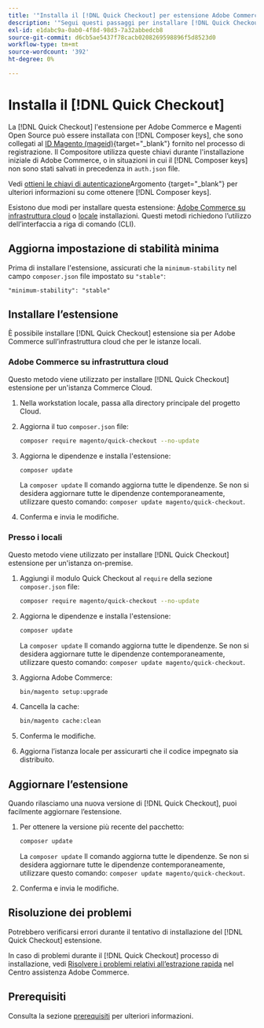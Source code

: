 ```yaml
---
title: '"Installa il [!DNL Quick Checkout] per estensione Adobe Commerce"'
description: '"Segui questi passaggi per installare [!DNL Quick Checkout] nel tuo progetto Adobe Commerce."'
exl-id: e1dabc9a-0ab0-4f8d-98d3-7a32abbedcb8
source-git-commit: d6cb5ae5437f78cacb0208269598896f5d8523d0
workflow-type: tm+mt
source-wordcount: '392'
ht-degree: 0%

---
```


# Installa il [!DNL Quick Checkout]

La [!DNL Quick Checkout] l&#39;estensione per Adobe Commerce e Magenti Open Source può essere installata con [!DNL Composer keys], che sono collegati al [ID Magento (mageid)](https://devdocs.magento.com/marketplace/sellers/profile-personal.html#field-descriptions){target=&quot;_blank&quot;} fornito nel processo di registrazione. Il Compositore utilizza queste chiavi durante l&#39;installazione iniziale di Adobe Commerce, o in situazioni in cui il [!DNL Composer keys] non sono stati salvati in precedenza in `auth.json` file.

Vedi [ottieni le chiavi di autenticazione](https://devdocs.magento.com/guides/v2.4/install-gde/prereq/connect-auth.html)Argomento {target=&quot;_blank&quot;} per ulteriori informazioni su come ottenere [!DNL Composer keys].

Esistono due modi per installare questa estensione: [Adobe Commerce su infrastruttura cloud](#magento-commerce-cloud) o [locale](#on-premises) installazioni. Questi metodi richiedono l’utilizzo dell’interfaccia a riga di comando (CLI).

## Aggiorna impostazione di stabilità minima

Prima di installare l&#39;estensione, assicurati che la `minimum-stability` nel campo `composer.json` file impostato su `"stable"`:

`"minimum-stability": "stable"`

## Installare l’estensione

È possibile installare [!DNL Quick Checkout] estensione sia per Adobe Commerce sull’infrastruttura cloud che per le istanze locali.

### Adobe Commerce su infrastruttura cloud

Questo metodo viene utilizzato per installare [!DNL Quick Checkout] estensione per un&#39;istanza Commerce Cloud.

1. Nella workstation locale, passa alla directory principale del progetto Cloud.

1. Aggiorna il tuo `composer.json` file:

   ```bash
   composer require magento/quick-checkout --no-update
   ```

1. Aggiorna le dipendenze e installa l&#39;estensione:

   ```bash
   composer update
   ```

   La `composer update` Il comando aggiorna tutte le dipendenze. Se non si desidera aggiornare tutte le dipendenze contemporaneamente, utilizzare questo comando: `composer update magento/quick-checkout`.

1. Conferma e invia le modifiche.

### Presso i locali

Questo metodo viene utilizzato per installare [!DNL Quick Checkout] estensione per un&#39;istanza on-premise.

1. Aggiungi il modulo Quick Checkout al `require` della sezione `composer.json` file:

   ```bash
   composer require magento/quick-checkout --no-update
   ```

1. Aggiorna le dipendenze e installa l&#39;estensione:

   ```bash
   composer update
   ```

   La `composer update` Il comando aggiorna tutte le dipendenze. Se non si desidera aggiornare tutte le dipendenze contemporaneamente, utilizzare questo comando: `composer update magento/quick-checkout`.

1. Aggiorna Adobe Commerce:

   ```bash
   bin/magento setup:upgrade
   ```

1. Cancella la cache:

   ```bash
   bin/magento cache:clean
   ```

1. Conferma le modifiche.
1. Aggiorna l’istanza locale per assicurarti che il codice impegnato sia distribuito.

## Aggiornare l’estensione

Quando rilasciamo una nuova versione di [!DNL Quick Checkout], puoi facilmente aggiornare l’estensione.

1. Per ottenere la versione più recente del pacchetto:

   ```bash
   composer update
   ```

   La `composer update` Il comando aggiorna tutte le dipendenze. Se non si desidera aggiornare tutte le dipendenze contemporaneamente, utilizzare questo comando: `composer update magento/quick-checkout`.

1. Conferma e invia le modifiche.

## Risoluzione dei problemi

Potrebbero verificarsi errori durante il tentativo di installazione del [!DNL Quick Checkout] estensione.

In caso di problemi durante il [!DNL Quick Checkout] processo di installazione, vedi [Risolvere i problemi relativi all’estrazione rapida](https://support.magento.com/hc/en-us/articles/6909450342541) nel Centro assistenza Adobe Commerce.

## Prerequisiti

Consulta la sezione [prerequisiti](../quick-checkout/prerequisites.md) per ulteriori informazioni.
